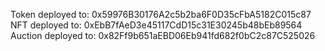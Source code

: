 Token deployed to: 0x59976B30176A2c5b2ba6F0D35cFbA5182C015c87
NFT deployed to: 0xEbB7fAeD3e45117CdD15c31E30245b48bEb89564
Auction deployed to: 0x82Ff9b651aEBD06Eb941fd682f0bC2c87C525026
